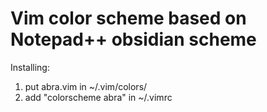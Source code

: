 Vim color scheme based on Notepad++ obsidian scheme
====

Installing:

1. put abra.vim in ~/.vim/colors/
2. add "colorscheme abra" in ~/.vimrc
